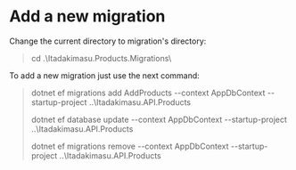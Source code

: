 ﻿# Add a new migration

Change the current directory to migration's directory:
> cd .\Itadakimasu.Products.Migrations\

To add a new migration just use the next command:
> dotnet ef migrations add AddProducts --context AppDbContext --startup-project ..\Itadakimasu.API.Products
> 
> dotnet ef database update --context AppDbContext --startup-project ..\Itadakimasu.API.Products
>
> dotnet ef migrations remove --context AppDbContext --startup-project ..\Itadakimasu.API.Products